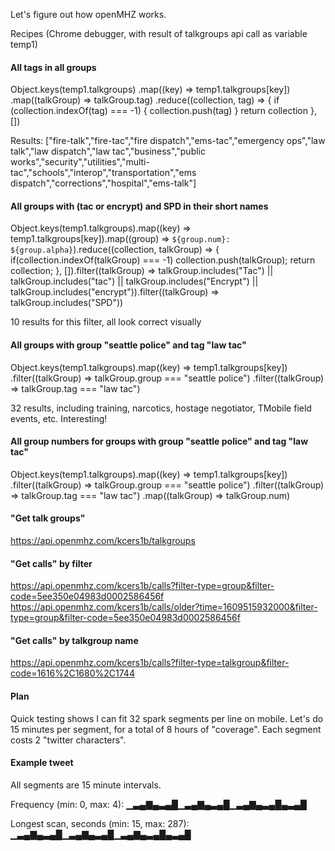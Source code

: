 Let's figure out how openMHZ works.

Recipes (Chrome debugger, with result of talkgroups api call as variable temp1)

#### All tags in all groups
Object.keys(temp1.talkgroups)
      .map((key) => temp1.talkgroups[key])
      .map((talkGroup) => talkGroup.tag)
      .reduce((collection, tag) => {
        if (collection.indexOf(tag) === -1) {
          collection.push(tag)
        }
        return collection
      }, [])

Results:
["fire-talk","fire-tac","fire dispatch","ems-tac","emergency ops","law talk","law dispatch","law tac","business","public works","security","utilities","multi-tac","schools","interop","transportation","ems dispatch","corrections","hospital","ems-talk"]

#### All groups with (tac or encrypt) and SPD in their short names
Object.keys(temp1.talkgroups).map((key) => temp1.talkgroups[key]).map((group) => `${group.num}: ${group.alpha}`).reduce((collection, talkGroup) => { if(collection.indexOf(talkGroup) === -1) collection.push(talkGroup); return collection; }, []).filter((talkGroup) => talkGroup.includes("Tac") || talkGroup.includes("tac") || talkGroup.includes("Encrypt") || talkGroup.includes("encrypt")).filter((talkGroup) => talkGroup.includes("SPD"))

10 results for this filter, all look correct visually

#### All groups with group "seattle police" and tag "law tac"
Object.keys(temp1.talkgroups).map((key) => temp1.talkgroups[key])
      .filter((talkGroup) => talkGroup.group === "seattle police")
      .filter((talkGroup) => talkGroup.tag === "law tac")

32 results, including training, narcotics, hostage negotiator, TMobile field events, etc. Interesting!

#### All group numbers for groups with group "seattle police" and tag "law tac"
Object.keys(temp1.talkgroups).map((key) => temp1.talkgroups[key])
      .filter((talkGroup) => talkGroup.group === "seattle police")
      .filter((talkGroup) => talkGroup.tag === "law tac")
      .map((talkGroup) => talkGroup.num)

#### "Get talk groups"
https://api.openmhz.com/kcers1b/talkgroups

#### "Get calls" by filter
https://api.openmhz.com/kcers1b/calls?filter-type=group&filter-code=5ee350e04983d0002586456f
https://api.openmhz.com/kcers1b/calls/older?time=1609515932000&filter-type=group&filter-code=5ee350e04983d0002586456f

#### "Get calls" by talkgroup name
https://api.openmhz.com/kcers1b/calls?filter-type=talkgroup&filter-code=1616%2C1680%2C1744

#### Plan
Quick testing shows I can fit 32 spark segments per line on mobile. Let's do 15 minutes per segment, for a total of 8 hours of "coverage". Each segment costs 2 "twitter characters".

#### Example tweet
All segments are 15 minute intervals.

Frequency (min: 0, max: 4):
▁▃▄▇▄▃▄█▁▃▄▇▄▃▄█▁▃▄▇▄▃▄█▄▃▄█

Longest scan, seconds (min: 15, max: 287):
▁▃▄▇▄▃▄█▁▃▄▇▄▃▄█▁▃▄▇▄▃▄█▄▃▄█
